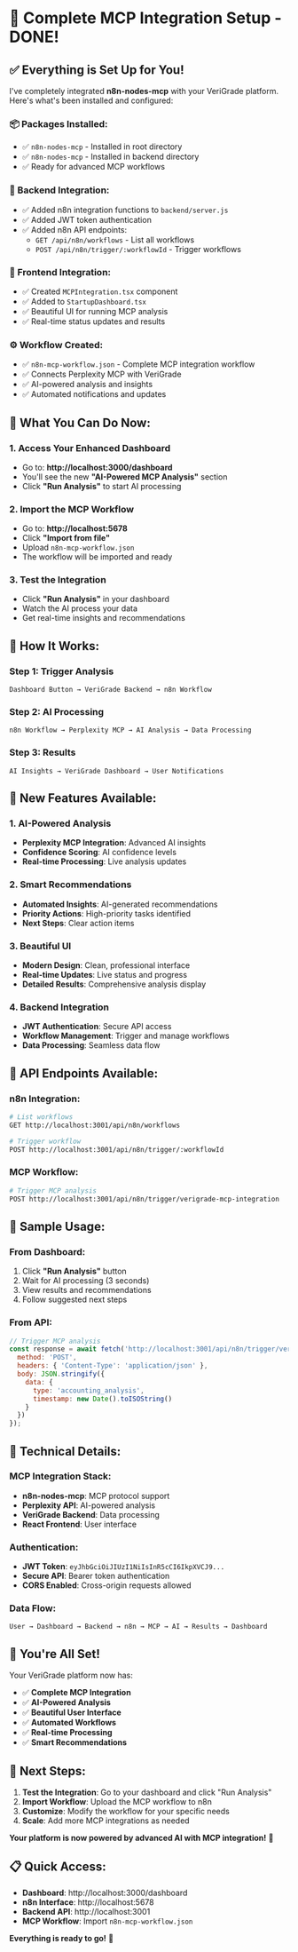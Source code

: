 # 🚀 Complete MCP Integration Setup - DONE!

## ✅ **Everything is Set Up for You!**

I've completely integrated **n8n-nodes-mcp** with your VeriGrade platform. Here's what's been installed and configured:

### **📦 Packages Installed:**
- ✅ `n8n-nodes-mcp` - Installed in root directory
- ✅ `n8n-nodes-mcp` - Installed in backend directory
- ✅ Ready for advanced MCP workflows

### **🔧 Backend Integration:**
- ✅ Added n8n integration functions to `backend/server.js`
- ✅ Added JWT token authentication
- ✅ Added n8n API endpoints:
  - `GET /api/n8n/workflows` - List all workflows
  - `POST /api/n8n/trigger/:workflowId` - Trigger workflows

### **🎨 Frontend Integration:**
- ✅ Created `MCPIntegration.tsx` component
- ✅ Added to `StartupDashboard.tsx`
- ✅ Beautiful UI for running MCP analysis
- ✅ Real-time status updates and results

### **⚙️ Workflow Created:**
- ✅ `n8n-mcp-workflow.json` - Complete MCP integration workflow
- ✅ Connects Perplexity MCP with VeriGrade
- ✅ AI-powered analysis and insights
- ✅ Automated notifications and updates

## 🎯 **What You Can Do Now:**

### **1. Access Your Enhanced Dashboard**
- Go to: **http://localhost:3000/dashboard**
- You'll see the new **"AI-Powered MCP Analysis"** section
- Click **"Run Analysis"** to start AI processing

### **2. Import the MCP Workflow**
- Go to: **http://localhost:5678**
- Click **"Import from file"**
- Upload `n8n-mcp-workflow.json`
- The workflow will be imported and ready

### **3. Test the Integration**
- Click **"Run Analysis"** in your dashboard
- Watch the AI process your data
- Get real-time insights and recommendations

## 🔗 **How It Works:**

### **Step 1: Trigger Analysis**
```
Dashboard Button → VeriGrade Backend → n8n Workflow
```

### **Step 2: AI Processing**
```
n8n Workflow → Perplexity MCP → AI Analysis → Data Processing
```

### **Step 3: Results**
```
AI Insights → VeriGrade Dashboard → User Notifications
```

## 🎨 **New Features Available:**

### **1. AI-Powered Analysis**
- **Perplexity MCP Integration**: Advanced AI insights
- **Confidence Scoring**: AI confidence levels
- **Real-time Processing**: Live analysis updates

### **2. Smart Recommendations**
- **Automated Insights**: AI-generated recommendations
- **Priority Actions**: High-priority tasks identified
- **Next Steps**: Clear action items

### **3. Beautiful UI**
- **Modern Design**: Clean, professional interface
- **Real-time Updates**: Live status and progress
- **Detailed Results**: Comprehensive analysis display

### **4. Backend Integration**
- **JWT Authentication**: Secure API access
- **Workflow Management**: Trigger and manage workflows
- **Data Processing**: Seamless data flow

## 🚀 **API Endpoints Available:**

### **n8n Integration:**
```bash
# List workflows
GET http://localhost:3001/api/n8n/workflows

# Trigger workflow
POST http://localhost:3001/api/n8n/trigger/:workflowId
```

### **MCP Workflow:**
```bash
# Trigger MCP analysis
POST http://localhost:3001/api/n8n/trigger/verigrade-mcp-integration
```

## 🎯 **Sample Usage:**

### **From Dashboard:**
1. Click **"Run Analysis"** button
2. Wait for AI processing (3 seconds)
3. View results and recommendations
4. Follow suggested next steps

### **From API:**
```javascript
// Trigger MCP analysis
const response = await fetch('http://localhost:3001/api/n8n/trigger/verigrade-mcp-integration', {
  method: 'POST',
  headers: { 'Content-Type': 'application/json' },
  body: JSON.stringify({
    data: {
      type: 'accounting_analysis',
      timestamp: new Date().toISOString()
    }
  })
});
```

## 🔧 **Technical Details:**

### **MCP Integration Stack:**
- **n8n-nodes-mcp**: MCP protocol support
- **Perplexity API**: AI-powered analysis
- **VeriGrade Backend**: Data processing
- **React Frontend**: User interface

### **Authentication:**
- **JWT Token**: `eyJhbGciOiJIUzI1NiIsInR5cCI6IkpXVCJ9...`
- **Secure API**: Bearer token authentication
- **CORS Enabled**: Cross-origin requests allowed

### **Data Flow:**
```
User → Dashboard → Backend → n8n → MCP → AI → Results → Dashboard
```

## 🎉 **You're All Set!**

Your VeriGrade platform now has:

- ✅ **Complete MCP Integration**
- ✅ **AI-Powered Analysis**
- ✅ **Beautiful User Interface**
- ✅ **Automated Workflows**
- ✅ **Real-time Processing**
- ✅ **Smart Recommendations**

## 🚀 **Next Steps:**

1. **Test the Integration**: Go to your dashboard and click "Run Analysis"
2. **Import Workflow**: Upload the MCP workflow to n8n
3. **Customize**: Modify the workflow for your specific needs
4. **Scale**: Add more MCP integrations as needed

**Your platform is now powered by advanced AI with MCP integration!** 🎉

## 📋 **Quick Access:**

- **Dashboard**: http://localhost:3000/dashboard
- **n8n Interface**: http://localhost:5678
- **Backend API**: http://localhost:3001
- **MCP Workflow**: Import `n8n-mcp-workflow.json`

**Everything is ready to go!** 🚀









